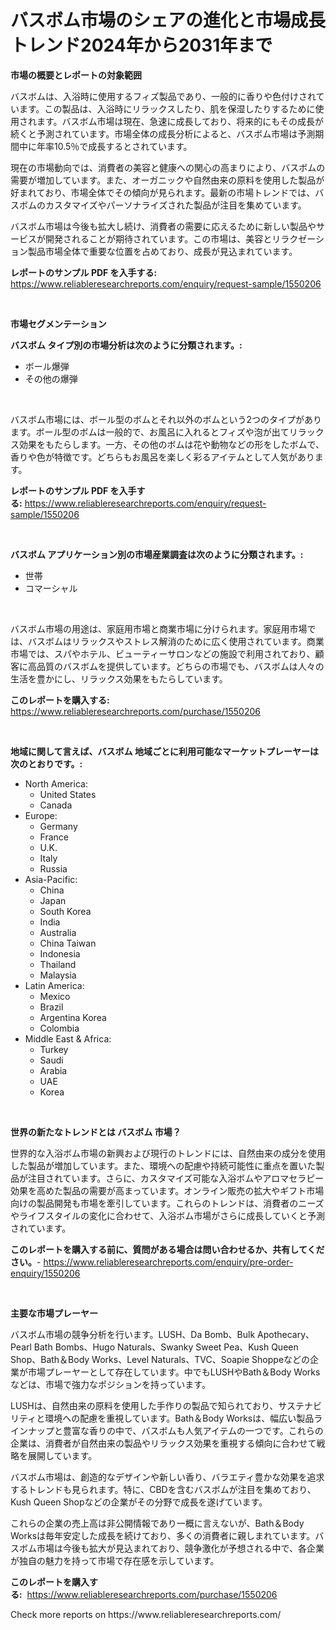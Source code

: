 <p><h1>バスボム市場のシェアの進化と市場成長トレンド2024年から2031年まで</h1></p><p><strong>市場の概要とレポートの対象範囲</strong></p>
<p><p>バスボムは、入浴時に使用するフィズ製品であり、一般的に香りや色付けされています。この製品は、入浴時にリラックスしたり、肌を保湿したりするために使用されます。バスボム市場は現在、急速に成長しており、将来的にもその成長が続くと予測されています。市場全体の成長分析によると、バスボム市場は予測期間中に年率10.5％で成長するとされています。</p><p>現在の市場動向では、消費者の美容と健康への関心の高まりにより、バスボムの需要が増加しています。また、オーガニックや自然由来の原料を使用した製品が好まれており、市場全体でその傾向が見られます。最新の市場トレンドでは、バスボムのカスタマイズやパーソナライズされた製品が注目を集めています。</p><p>バスボム市場は今後も拡大し続け、消費者の需要に応えるために新しい製品やサービスが開発されることが期待されています。この市場は、美容とリラクゼーション製品市場全体で重要な位置を占めており、成長が見込まれています。</p></p>
<p><strong>レポートのサンプル PDF を入手する:</strong> <a href="https://www.reliableresearchreports.com/enquiry/request-sample/1550206">https://www.reliableresearchreports.com/enquiry/request-sample/1550206</a></p>
<p>&nbsp;</p>
<p><strong>市場セグメンテーション</strong></p>
<p><strong>バスボム タイプ別の市場分析は次のように分類されます。:</strong></p>
<p><ul><li>ボール爆弾</li><li>その他の爆弾</li></ul></p>
<p>&nbsp;</p>
<p><p>バスボム市場には、ボール型のボムとそれ以外のボムという2つのタイプがあります。ボール型のボムは一般的で、お風呂に入れるとフィズや泡が出てリラックス効果をもたらします。一方、その他のボムは花や動物などの形をしたボムで、香りや色が特徴です。どちらもお風呂を楽しく彩るアイテムとして人気があります。</p></p>
<p><strong>レポートのサンプル PDF を入手する:</strong>&nbsp;<a href="https://www.reliableresearchreports.com/enquiry/request-sample/1550206">https://www.reliableresearchreports.com/enquiry/request-sample/1550206</a></p>
<p>&nbsp;</p>
<p><strong> バスボム アプリケーション別の市場産業調査は次のように分類されます。:</strong></p>
<p><ul><li>世帯</li><li>コマーシャル</li></ul></p>
<p>&nbsp;</p>
<p><p>バスボム市場の用途は、家庭用市場と商業市場に分けられます。家庭用市場では、バスボムはリラックスやストレス解消のために広く使用されています。商業市場では、スパやホテル、ビューティーサロンなどの施設で利用されており、顧客に高品質のバスボムを提供しています。どちらの市場でも、バスボムは人々の生活を豊かにし、リラックス効果をもたらしています。</p></p>
<p><strong>このレポートを購入する:</strong>&nbsp; <a href="https://www.reliableresearchreports.com/purchase/1550206">https://www.reliableresearchreports.com/purchase/1550206</a></p>
<p>&nbsp;</p>
<p><strong>地域に関して言えば、バスボム 地域ごとに利用可能なマーケットプレーヤーは次のとおりです。:</strong></p>
<p><ul>
    <li>
        North America:
        <ul>
            <li>United States</li>
            <li>Canada</li>
        </ul>
    </li>
    <li>
        Europe:
        <ul>
            <li>Germany</li>
            <li>France</li>
            <li>U.K.</li>
            <li>Italy</li>
            <li>Russia</li>
        </ul>
    </li>
    <li>
        Asia-Pacific:
        <ul>
            <li>China</li>
            <li>Japan</li>
            <li>South Korea</li>
            <li>India</li>
            <li>Australia</li>
            <li>China Taiwan</li>
            <li>Indonesia</li>
            <li>Thailand</li>
            <li>Malaysia</li>
        </ul>
    </li>
    <li>
        Latin America:
        <ul>
            <li>Mexico</li>
            <li>Brazil</li>
            <li>Argentina Korea</li>
            <li>Colombia</li>
        </ul>
    </li>
    <li>
        Middle East & Africa:
        <ul>
            <li>Turkey</li>
            <li>Saudi</li>
            <li>Arabia</li>
            <li>UAE</li>
            <li>Korea</li>
        </ul>
    </li>
    </ul></p>
<p>&nbsp;</p>
<p><strong>世界の新たなトレンドとは バスボム 市場？</strong></p>
<p><p>世界的な入浴ボム市場の新興および現行のトレンドには、自然由来の成分を使用した製品が増加しています。また、環境への配慮や持続可能性に重点を置いた製品が注目されています。さらに、カスタマイズ可能な入浴ボムやアロマセラピー効果を高めた製品の需要が高まっています。オンライン販売の拡大やギフト市場向けの製品開発も市場を牽引しています。これらのトレンドは、消費者のニーズやライフスタイルの変化に合わせて、入浴ボム市場がさらに成長していくと予測されています。</p></p>
<p><strong>このレポートを購入する前に、質問がある場合は問い合わせるか、共有してください。</strong>- <a href="https://www.reliableresearchreports.com/enquiry/pre-order-enquiry/1550206">https://www.reliableresearchreports.com/enquiry/pre-order-enquiry/1550206</a></p>
<p>&nbsp;</p>
<p><strong>主要な市場プレーヤー</strong></p>
<p><p>バスボム市場の競争分析を行います。LUSH、Da Bomb、Bulk Apothecary、Pearl Bath Bombs、Hugo Naturals、Swanky Sweet Pea、Kush Queen Shop、Bath＆Body Works、Level Naturals、TVC、Soapie Shoppeなどの企業が市場プレーヤーとして存在しています。中でもLUSHやBath＆Body Worksなどは、市場で強力なポジションを持っています。</p><p>LUSHは、自然由来の原料を使用した手作りの製品で知られており、サステナビリティと環境への配慮を重視しています。Bath＆Body Worksは、幅広い製品ラインナップと豊富な香りの中で、バスボムも人気アイテムの一つです。これらの企業は、消費者が自然由来の製品やリラックス効果を重視する傾向に合わせて戦略を展開しています。</p><p>バスボム市場は、創造的なデザインや新しい香り、バラエティ豊かな効果を追求するトレンドも見られます。特に、CBDを含むバスボムが注目を集めており、Kush Queen Shopなどの企業がその分野で成長を遂げています。</p><p>これらの企業の売上高は非公開情報であり一概に言えないが、Bath＆Body Worksは毎年安定した成長を続けており、多くの消費者に親しまれています。バスボム市場は今後も拡大が見込まれており、競争激化が予想される中で、各企業が独自の魅力を持って市場で存在感を示しています。</p></p>
<p><strong>このレポートを購入する:</strong>&nbsp;&nbsp;<a href="https://www.reliableresearchreports.com/purchase/1550206">https://www.reliableresearchreports.com/purchase/1550206</a></p>
<p>Check more reports on https://www.reliableresearchreports.com/</p>
